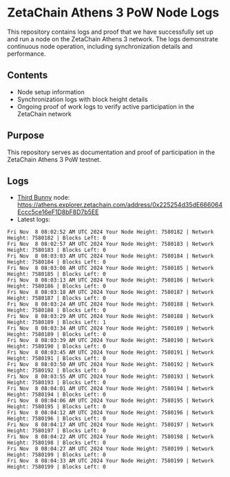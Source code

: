 # ZetaChain Athens 3 PoW Node Logs
This repository contains logs and proof that we have successfully set up and run a node on the ZetaChain Athens 3 network. The logs demonstrate continuous node operation, including synchronization details and performance.

## Contents
- Node setup information
- Synchronization logs with block height details
- Ongoing proof of work logs to verify active participation in the ZetaChain network

## Purpose
This repository serves as documentation and proof of participation in the ZetaChain Athens 3 PoW testnet.

## Logs

- [Third Bunny](https://thirdbunny.xyz/) node: https://athens.explorer.zetachain.com/address/0x225254d35dE666064Eccc5ce16eF1D8bF8D7b5EE
- Latest logs:
```
Fri Nov  8 08:02:52 AM UTC 2024 Your Node Height: 7580182 | Network Height: 7580182 | Blocks Left: 0
Fri Nov  8 08:02:57 AM UTC 2024 Your Node Height: 7580183 | Network Height: 7580183 | Blocks Left: 0
Fri Nov  8 08:03:03 AM UTC 2024 Your Node Height: 7580184 | Network Height: 7580184 | Blocks Left: 0
Fri Nov  8 08:03:08 AM UTC 2024 Your Node Height: 7580185 | Network Height: 7580185 | Blocks Left: 0
Fri Nov  8 08:03:13 AM UTC 2024 Your Node Height: 7580186 | Network Height: 7580186 | Blocks Left: 0
Fri Nov  8 08:03:18 AM UTC 2024 Your Node Height: 7580187 | Network Height: 7580187 | Blocks Left: 0
Fri Nov  8 08:03:24 AM UTC 2024 Your Node Height: 7580188 | Network Height: 7580188 | Blocks Left: 0
Fri Nov  8 08:03:29 AM UTC 2024 Your Node Height: 7580188 | Network Height: 7580189 | Blocks Left: 1
Fri Nov  8 08:03:34 AM UTC 2024 Your Node Height: 7580189 | Network Height: 7580189 | Blocks Left: 0
Fri Nov  8 08:03:39 AM UTC 2024 Your Node Height: 7580190 | Network Height: 7580190 | Blocks Left: 0
Fri Nov  8 08:03:45 AM UTC 2024 Your Node Height: 7580191 | Network Height: 7580191 | Blocks Left: 0
Fri Nov  8 08:03:50 AM UTC 2024 Your Node Height: 7580192 | Network Height: 7580192 | Blocks Left: 0
Fri Nov  8 08:03:55 AM UTC 2024 Your Node Height: 7580193 | Network Height: 7580193 | Blocks Left: 0
Fri Nov  8 08:04:01 AM UTC 2024 Your Node Height: 7580194 | Network Height: 7580194 | Blocks Left: 0
Fri Nov  8 08:04:06 AM UTC 2024 Your Node Height: 7580195 | Network Height: 7580195 | Blocks Left: 0
Fri Nov  8 08:04:12 AM UTC 2024 Your Node Height: 7580196 | Network Height: 7580196 | Blocks Left: 0
Fri Nov  8 08:04:17 AM UTC 2024 Your Node Height: 7580197 | Network Height: 7580197 | Blocks Left: 0
Fri Nov  8 08:04:22 AM UTC 2024 Your Node Height: 7580198 | Network Height: 7580198 | Blocks Left: 0
Fri Nov  8 08:04:27 AM UTC 2024 Your Node Height: 7580199 | Network Height: 7580199 | Blocks Left: 0
Fri Nov  8 08:04:33 AM UTC 2024 Your Node Height: 7580199 | Network Height: 7580199 | Blocks Left: 0
```
